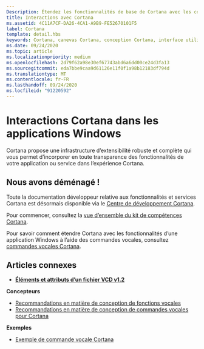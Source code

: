 ```yaml
---
Description: Étendez les fonctionnalités de base de Cortana avec les commandes vocales qui activent une application Windows et exécutent une seule action.
title: Interactions avec Cortana
ms.assetid: 4C11A7CF-DA26-4CA1-A9B9-FE52670101F5
label: Cortana
template: detail.hbs
keywords: Cortana, canevas Cortana, conception Cortana, interface utilisateur, commandes vocales, VCD
ms.date: 09/24/2020
ms.topic: article
ms.localizationpriority: medium
ms.openlocfilehash: 2d79f62a98e30ef67743abd6a6dd00ce24d3fa13
ms.sourcegitcommit: eda7bbe9caa9d61126e11f0f1a98b12183df794d
ms.translationtype: MT
ms.contentlocale: fr-FR
ms.lasthandoff: 09/24/2020
ms.locfileid: "91220592"
---
```

# <a name="cortana-interactions-in-windows-apps"></a>Interactions Cortana dans les applications Windows

Cortana propose une infrastructure d’extensibilité robuste et complète qui vous permet d’incorporer en toute transparence des fonctionnalités de votre application ou service dans l’expérience Cortana.

## <a name="weve-moved"></a>Nous avons déménagé !

Toute la documentation développeur relative aux fonctionnalités et services Cortana est désormais disponible via le [Centre de développement Cortana](https://developer.microsoft.com/cortana).

Pour commencer, consultez la [vue d’ensemble du kit de compétences Cortana](/cortana/skills/overview).

Pour savoir comment étendre Cortana avec les fonctionnalités d’une application Windows à l’aide des commandes vocales, consultez [commandes vocales Cortana](/cortana/voice-commands/vcd). 

## <a name="related-articles"></a>Articles connexes

* [**Éléments et attributs d’un fichier VCD v1.2**](/uwp/schemas/voicecommands/voice-command-elements-and-attributes-1-2)

**Concepteurs**
* [Recommandations en matière de conception de fonctions vocales](speech-interactions.md)
* [Recommandations en matière de conception de commandes vocales pour Cortana](/cortana/voice-commands/voicecommand-design-guidelines)

**Exemples**
* [Exemple de commande vocale Cortana](https://github.com/Microsoft/Windows-universal-samples/tree/master/Samples/CortanaVoiceCommand)
 

 
